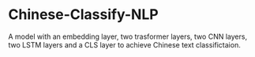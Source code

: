 # Chinese-Classify-NLP
A model with an embedding layer, two trasformer layers, two CNN layers, two LSTM layers and a CLS layer to achieve Chinese text classifictaion. 
